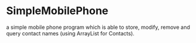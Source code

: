 # SimpleMobilePhone
a simple mobile phone program which is able to store, modify, remove and query contact names (using ArrayList for Contacts).
